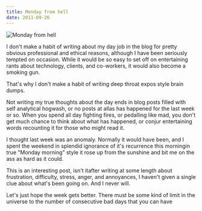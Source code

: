 ```yaml
---
title: Monday from hell
date: 2011-09-26
---
```


![Monday from hell](https://source.unsplash.com/LuQ2ex5HY3c/1600x900)

I don't make a habit of writing about my day job in the blog for pretty obvious professional and ethical reasons, although I have been seriously tempted on occasion. While it would be so easy to set off on entertaining rants about technology, clients, and co-workers, it would also become a smoking gun.

That's why I don't make a habit of writing deep throat expos style brain dumps.

Not writing my true thoughts about the day ends in blog posts filled with self analytical hogwash, or no posts at allas has happened for the last week or so. When you spend all day fighting fires, or pedalling like mad, you don't get much chance to think about what has happened, or conjur entertaining words recounting it for those who might read it.

I thought last week was an anomaly. Normally it would have been, and I spent the weekend in splendid ignorance of it's recurrence this morningin true "Monday morning" style it rose up from the sunshine and bit me on the ass as hard as it could.

This is an interesting post, isn't itafter writing at some length about frustration, difficulty, stress, anger, and annoyances, I haven't given a single clue about what's been going on. And I never will.

Let's just hope the week gets better. There must be some kind of limit in the universe to the number of consecutive bad days that you can have